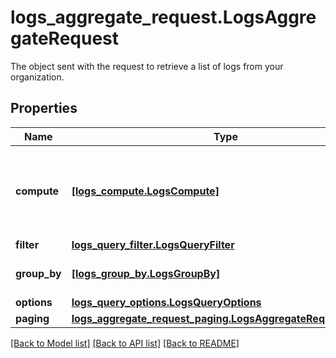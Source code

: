 # logs_aggregate_request.LogsAggregateRequest

The object sent with the request to retrieve a list of logs from your organization.
## Properties
Name | Type | Description | Notes
------------ | ------------- | ------------- | -------------
**compute** | [**[logs_compute.LogsCompute]**](LogsCompute.md) | The list of metrics or timeseries to compute for the retrieved buckets. | [optional] 
**filter** | [**logs_query_filter.LogsQueryFilter**](LogsQueryFilter.md) |  | [optional] 
**group_by** | [**[logs_group_by.LogsGroupBy]**](LogsGroupBy.md) | The rules for the group by | [optional] 
**options** | [**logs_query_options.LogsQueryOptions**](LogsQueryOptions.md) |  | [optional] 
**paging** | [**logs_aggregate_request_paging.LogsAggregateRequestPaging**](LogsAggregateRequestPaging.md) |  | [optional] 

[[Back to Model list]](README.md#documentation-for-models) [[Back to API list]](README.md#documentation-for-api-endpoints) [[Back to README]](README.md)


